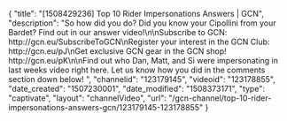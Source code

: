 {
    "title": "[1508429236] Top 10 Rider Impersonations Answers | GCN",
    "description": "So how did you do? Did you know your Cipollini from your Bardet? Find out in our answer video!\n\nSubscribe to GCN: http:\/\/gcn.eu\/SubscribeToGCN\nRegister your interest in the GCN Club: http:\/\/gcn.eu\/pJ\nGet exclusive GCN gear in the GCN shop! http:\/\/gcn.eu\/pK\n\nFind out who Dan, Matt, and Si were impersonating in last weeks video right here. Let us know how you did in the comments section down below! ",
    "channelid": "123179145",
    "videoid": "123178855",
    "date_created": "1507230001",
    "date_modified": "1508373171",
    "type": "captivate",
    "layout": "channelVideo",
    "url": "\/gcn-channel\/top-10-rider-impersonations-answers-gcn\/123179145-123178855"
}